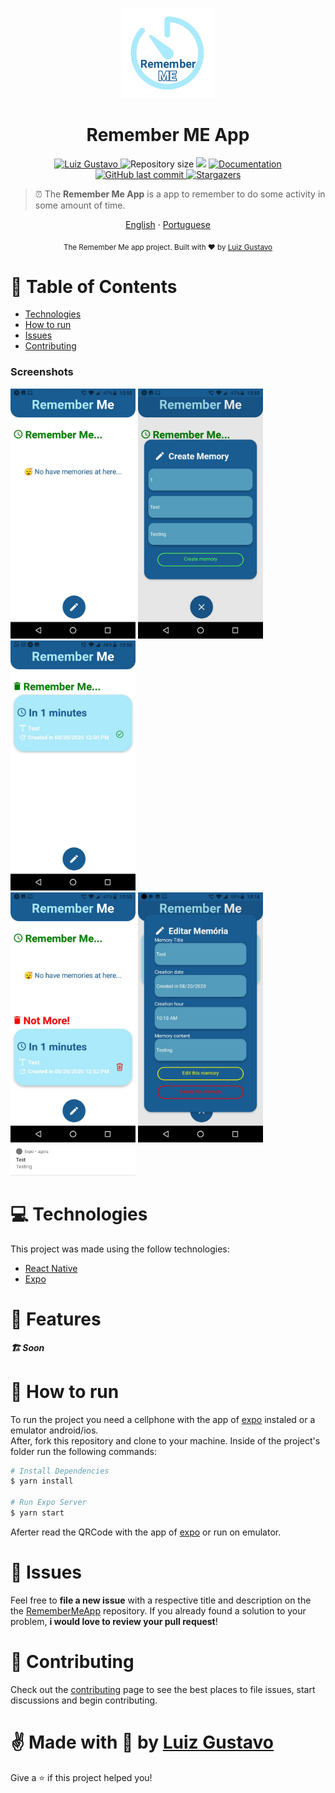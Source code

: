 <p align="center">
   <img src="./assets/remember-me-app-logo.png" width="150"/>
</p>
 
<h1 align="center">Remember ME App</h1>

<p align="center">
	<a href="https://www.linkedin.com/in/luiz-gustavo-56146b1a5/">
      <img alt="Luiz Gustavo" src="https://img.shields.io/badge/-LuizGustavo-195C92?style=flat&logo=Linkedin&logoColor=white" />
   </a>
  <img alt="Repository size" src="https://img.shields.io/github/repo-size/tonicprism/RememberMeApp?color=195C92">

  <img src="https://img.shields.io/badge/version-1.0.0-195C92.svg?cacheSeconds=2592000" />
  <a href="https://github.com/tonicprism/RandomNumberApp#readme">
    <img alt="Documentation" src="https://img.shields.io/badge/documentation-yes-195C92.svg" target="_blank" />
  </a>
   <a href="https://github.com/tonicprism/proffy/commits/master">
      <img alt="GitHub last commit" src="https://img.shields.io/github/last-commit/tonicprism/RememberMeApp?color=195C92">
  </a>
   <a href="https://github.com/tonicprism/RememberMeApp/stargazers">
      <img alt="Stargazers" src="https://img.shields.io/github/stars/tonicprism/RememberMeApp?color=195C92&logo=github">
   </a>
</p>

> ⏰ The **Remember Me App** is a app to remember to do some activity in some amount of time.

<p align="center">
    <a href="README.md">English</a>
    ·
    <a href="README-pt.md">Portuguese</a>
</p>

<div align="center">
  <sub>The Remember Me app project. Built with ❤︎ by
    <a href="https://github.com/tonicprism">Luiz Gustavo</a>
  </sub>
</div>

# :pushpin: Table of Contents

- [Technologies](#computer-technologies)
- [How to run](#construction_worker-how-to-run)
- [Issues](#bug-issues)
- [Contributing](#tada-contributing)

### Screenshots

<div float="left">
  <img src="./.github/screenshots-release-200820/0.jpeg" width="200">
  <img src="./.github/screenshots-release-200820/1.jpeg" width="200">
  <img src="./.github/screenshots-release-200820/2.jpeg" width="200">
</div>

<div float="left">
  <img src="./.github/screenshots-release-200820/4.jpeg" width="200">
  <img src="./.github/screenshots-release-200820/5.jpeg" width="200">
  <img src="./.github/screenshots-release-200820/3.jpeg" width="200">
</div>

# :computer: Technologies

This project was made using the follow technologies:

- [React Native](https://reactnative.dev/)
- [Expo](http://expo.io/)

# :rocket: Features

**_🏗 Soon_**

# :construction_worker: How to run

To run the project you need a cellphone with the app of [expo](https://play.google.com/store/apps/details?id=host.exp.exponent) instaled or a emulator android/ios.
<br />
After, fork this repository and clone to your machine. Inside of the project's folder run the following commands:

```sh
# Install Dependencies
$ yarn install

# Run Expo Server
$ yarn start
```

Aferter read the QRCode with the app of [expo](https://play.google.com/store/apps/details?id=host.exp.exponent) or run on emulator.

# :bug: Issues

Feel free to **file a new issue** with a respective title and description on the the [RememberMeApp](https://github.com/tonicprism/RememberMeApp/issues) repository. If you already found a solution to your problem, **i would love to review your pull request**!

# :tada: Contributing

Check out the [contributing](./CONTRIBUTING.md) page to see the best places to file issues, start discussions and begin contributing.

# ✌ Made with 💙 by [Luiz Gustavo](https://github.com/tonicprism/)

Give a ⭐️ if this project helped you!
